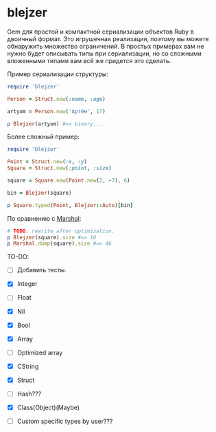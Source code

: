 # blejzer

Gem для простой и компактной сериализации объектов Ruby в двоичный формат. Это игрушечная реализация, поэтому вы можете обнаружить множество ограничений. В простых примерах вам не нужно будет описывать типы при сериализации, но со сложными вложенными типами вам всё же придется это сделать.

Пример сериализации структуры:
```ruby
require 'blejzer'

Person = Struct.new(:name, :age)

artyom = Person.new('Артём', 17)

p Blejzer(artyom) #=> binary...
```

Более сложный пример:
```ruby
require 'blejzer'

Point = Struct.new(:x, :y)
Square = Struct.new(:point, :size)

square = Square.new(Point.new(2, -7), 6)

bin = Blejzer(square)

p Square.typed(Point, Blejzer::Auto)[bin]
```
По сравнению с [Marshal](https://rubyapi.org/3.1/o/marshal):
```ruby
# TODO: rewrite after optimization.
p Blejzer(square).size #=> 16
p Marshal.dump(square).size #=> 46
```

TO-DO:
- [ ] Добавить тесты.

- [x] Integer
- [ ] Float
- [x] Nil 
- [x] Bool 
- [x] Array
- [ ] Optimized array
- [x] CString
- [x] Struct
- [ ] Hash???
- [x] Class(Object)(Maybe)
- [ ] Custom specific types by user???
